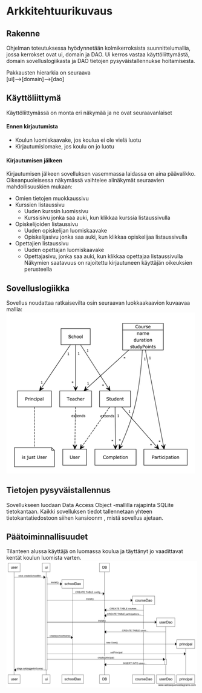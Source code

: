 # Arkkitehtuurikuvaus

## Rakenne

Ohjelman toteutuksessa hyödynnetään kolmikerroksista suunnittelumallia, jossa kerrokset ovat ui, domain ja DAO.
Ui kerros vastaa käyttöliittymästä, domain sovelluslogiikasta ja DAO tietojen pysyväistallennukse hoitamisesta.

Pakkausten hierarkia on seuraava  
[ui]-->[domain]-->[dao]  

## Käyttöliittymä
Käyttöliittymässä on monta eri näkymää ja ne ovat seuraavanlaiset
#### Ennen kirjautumista
 - Koulun luomiskaavake, jos koulua ei ole vielä luotu
 - Kirjautumislomake, jos koulu on jo luotu
#### Kirjautumisen jälkeen
Kirjautumisen jälkeen sovelluksen vasemmassa laidassa on aina päävalikko. Oikeanpuoleisessa näkymässä vaihtelee alinäkymät seuraavien mahdollisuuskien mukaan:
- Omien tietojen muokkaussivu
- Kurssien listaussivu
  - Uuden kurssin luomissivu
  - Kurssisivu jonka saa auki, kun klikkaa kurssia listaussivulla
- Opiskelijoiden listaussivu
  - Uuden opiskelijan luomiskaavake
  - Opiskelijasivu jonka saa auki, kun klikkaa opiskelijaa listaussivulla
- Opettajien listaussivu
  - Uuden opettajan luomiskaavake
  - Opettajasivu, jonka saa auki, kun klikkaa opettajaa listaussivulla
Näkymien saatavuus on rajoitettu kirjautuneen käyttäjän oikeuksien perusteella
## Sovelluslogiikka
Sovellus noudattaa ratkaisevilta osin seuraavan luokkaakaavion kuvaavaa mallia:
<img alt="luokkakaavio" src="https://github.com/anttiollikkala/ot-harjoitustyo/blob/master/dokumentaatio/img/sekvenssikaavio2.png?raw=true" width="500">
## Tietojen pysyväistallennus

Sovellukseen luodaan Data Access Object -mallilla rajapinta SQLite tietokantaan. 
Kaikki sovelluksen tiedot tallennetaan yhteen tietokantatiedostoon siihen kansioonm , mistä sovellus ajetaan.

## Päätoiminnallisuudet
Tilanteen alussa käyttäjä on luomassa koulua ja täyttänyt jo vaadittavat kentät koulun luomista varten.
<img alt="Sekvenssikaavio" src="https://github.com/anttiollikkala/ot-harjoitustyo/blob/master/dokumentaatio/img/Sekvenssikaavio.png?raw=true">
